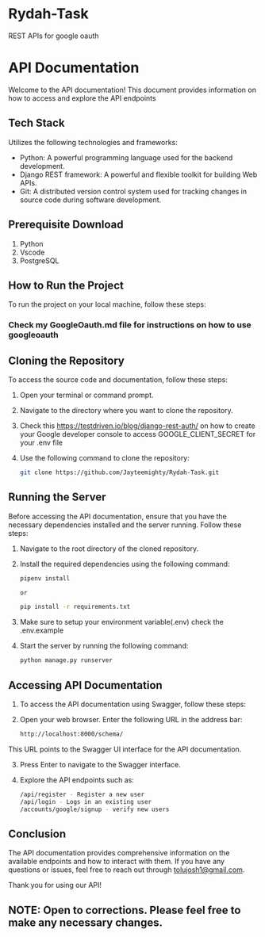 # Rydah-Task
REST APIs for google oauth

# API Documentation

Welcome to the API documentation! 
This document provides information on how to access and explore the API endpoints

## Tech Stack

Utilizes the following technologies and frameworks:

- Python: A powerful programming language used for the backend development.
- Django REST framework: A powerful and flexible toolkit for building Web APIs.
- Git: A distributed version control system used for tracking changes in source code during software development.

## Prerequisite Download
1. Python
2. Vscode
3. PostgreSQL

## How to Run the Project

To run the project on your local machine, follow these steps:

### Check my GoogleOauth.md file for instructions on how to use googleoauth


## Cloning the Repository

To access the source code and documentation, follow these steps:

1. Open your terminal or command prompt.
2. Navigate to the directory where you want to clone the repository.
3. Check this https://testdriven.io/blog/django-rest-auth/ on how to create your Google developer console to access GOOGLE_CLIENT_SECRET for your .env file
4. Use the following command to clone the repository:

   ```bash
   git clone https://github.com/Jayteemighty/Rydah-Task.git

## Running the Server

Before accessing the API documentation, ensure that you have the necessary dependencies installed and the server running. Follow these steps:

1. Navigate to the root directory of the cloned repository.
2. Install the required dependencies using the following command:

   ```bash
   pipenv install 
   
   or

   pip install -r requirements.txt

3. Make sure to setup your environment variable(.env) check the .env.example
4. Start the server by running the following command:

   ```bash
   python manage.py runserver

## Accessing API Documentation

1. To access the API documentation using Swagger, follow these steps:

2. Open your web browser. Enter the following URL in the address bar:

   ```bash
   http://localhost:8000/schema/
   
This URL points to the Swagger UI interface for the API documentation.

3. Press Enter to navigate to the Swagger interface.

4. Explore the API endpoints such as:
   ```bash
   /api/register - Register a new user
   /api/login - Logs in an existing user
   /accounts/google/signup - verify new users
   

## Conclusion

The API documentation provides comprehensive information on the available endpoints and how to interact with them. If you have any questions or issues, feel free to reach out through tolujosh1@gmail.com.

Thank you for using our API!

## NOTE: Open to corrections. Please feel free to make any necessary changes.




